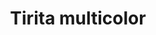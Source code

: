 ---
title: Tirita multicolor
date: 
draft: false

# descripcion
description : Aro de plata con piedra cubic

materials: Plata 925

color: Multicolor

dimensions: 2cm

code: 01-16-0326

type: "Aros"

categories: []

# Images
# first image will be shown in the product page
images:
  # - image: "images/path_to_image"
  # La ubicacion de las imagenes es imagenes/Aros/Aros.Cubic/01-16-0326-tirita-multicolor
  - image: "./images/aros/cubic/01-16-0326-tirita-multicolor_a.JPG"
  - image: "./images/aros/cubic/01-16-0326-tirita-multicolor_b.JPG"
---
